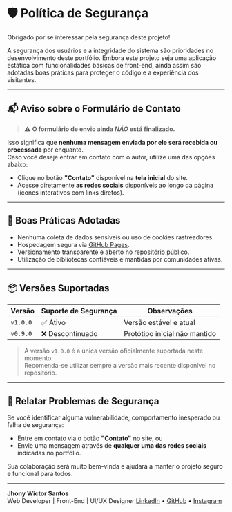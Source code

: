 # 🛡️ Política de Segurança

Obrigado por se interessar pela segurança deste projeto!

A segurança dos usuários e a integridade do sistema são prioridades no desenvolvimento deste portfólio. Embora este projeto seja uma aplicação estática com funcionalidades básicas de front-end, ainda assim são adotadas boas práticas para proteger o código e a experiência dos visitantes.

---

## 📬 Aviso sobre o Formulário de Contato

> ⚠️ **O formulário de envio ainda _NÃO_ está finalizado.**

Isso significa que **nenhuma mensagem enviada por ele será recebida ou processada** por enquanto.  
Caso você deseje entrar em contato com o autor, utilize uma das opções abaixo:

- Clique no botão **"Contato"** disponível na **tela inicial** do site.
- Acesse diretamente **as redes sociais** disponíveis ao longo da página (ícones interativos com links diretos).

---

## 🔐 Boas Práticas Adotadas

- Nenhuma coleta de dados sensíveis ou uso de cookies rastreadores.
- Hospedagem segura via [GitHub Pages](https://pages.github.com).
- Versionamento transparente e aberto no [repositório público](https://github.com/jhonywsantos/JWS).
- Utilização de bibliotecas confiáveis e mantidas por comunidades ativas.

---

## 📦 Versões Suportadas

| Versão       | Suporte de Segurança | Observações                        |
|--------------|----------------------|------------------------------------|
| `v1.0.0`     | ✅ Ativo              | Versão estável e atual             |
| `v0.9.0`     | ❌ Descontinuado      | Protótipo inicial não mantido      |

> A versão `v1.0.0` é a única versão oficialmente suportada neste momento.  
Recomenda-se utilizar sempre a versão mais recente disponível no repositório.

---

## 📝 Relatar Problemas de Segurança

Se você identificar alguma vulnerabilidade, comportamento inesperado ou falha de segurança:

- Entre em contato via o botão **"Contato"** no site, ou  
- Envie uma mensagem através de **qualquer uma das redes sociais** indicadas no portfólio.

Sua colaboração será muito bem-vinda e ajudará a manter o projeto seguro e funcional para todos.

---

**Jhony Wictor Santos**  
Web Developer | Front-End | UI/UX Designer 
[LinkedIn](https://www.linkedin.com/in/jhony-wictor-n-santos-4b8a85237/) • [GitHub](https://github.com/jhonywsantos) • [Instagram](https://instagram.com/jhonywictor)

